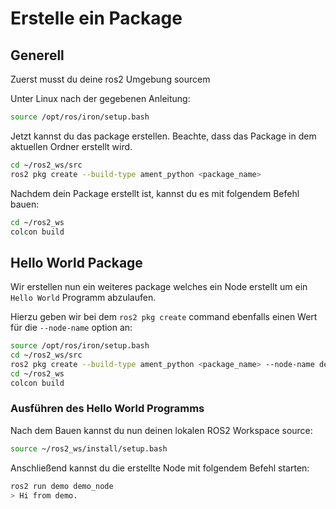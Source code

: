 # Erstelle ein Package

## Generell

Zuerst musst du deine ros2 Umgebung sourcem

Unter Linux nach der gegebenen Anleitung:

```bash
source /opt/ros/iron/setup.bash
```

Jetzt kannst du das package erstellen. Beachte, dass das Package in dem aktuellen Ordner erstellt wird.

```bash
cd ~/ros2_ws/src
ros2 pkg create --build-type ament_python <package_name> 
```

Nachdem dein Package erstellt ist, kannst du es mit folgendem Befehl bauen:

```bash
cd ~/ros2_ws
colcon build
```

## Hello World Package


Wir erstellen nun ein weiteres package welches ein Node erstellt um ein `Hello World` Programm abzulaufen.

Hierzu geben wir bei dem `ros2 pkg create` command ebenfalls einen Wert für die `--node-name` option an:

```bash
source /opt/ros/iron/setup.bash
cd ~/ros2_ws/src
ros2 pkg create --build-type ament_python <package_name> --node-name demo_node
cd ~/ros2_ws
colcon build
```

### Ausführen des Hello World Programms


Nach dem Bauen kannst du nun deinen lokalen ROS2 Workspace source:

```bash
source ~/ros2_ws/install/setup.bash
```

Anschließend kannst du die erstellte Node mit folgendem Befehl starten:

```bash
ros2 run demo demo_node
> Hi from demo.
```







